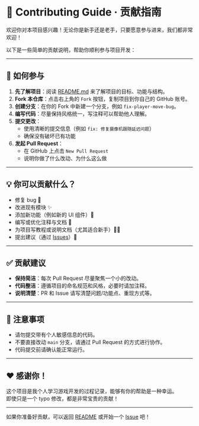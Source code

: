 # 🤝 Contributing Guide · 贡献指南

欢迎你对本项目感兴趣！无论你是新手还是老手，只要愿意参与进来，我们都非常欢迎！

以下是一些简单的贡献说明，帮助你顺利参与项目开发：

---

## 📌 如何参与

1. **先了解项目**：阅读 [README.md](README.md) 来了解项目的目标、功能与结构。
2. **Fork 本仓库**：点击右上角的 `Fork` 按钮，复制项目到你自己的 GitHub 账号。
3. **创建分支**：在你的 Fork 中新建一个分支，例如 `fix-player-move-bug`。
4. **编写代码**：尽量保持风格统一，写注释可以帮助他人理解。
5. **提交更改**：
   - 使用清晰的提交信息（例如 `fix: 修复摄像机跟随延迟问题`）
   - 确保没有破坏已有功能
6. **发起 Pull Request**：
   - 在 GitHub 上点击 `New Pull Request`
   - 说明你做了什么改动、为什么这么做

---

## 💡 你可以贡献什么？

- 修复 bug 🐞
- 改进现有模块 ✨
- 添加新功能（例如新的 UI 组件）🧩
- 编写或优化注释与文档 📖
- 为项目写教程或说明文档（尤其适合新手）🧑‍🏫
- 提出建议（通过 [Issues](../../issues)）💬

---

## ✅ 贡献建议

- **保持简洁**：每次 Pull Request 尽量聚焦一个小的改动。
- **代码整洁**：遵循项目的命名规范和风格，必要时请加注释。
- **说明清楚**：PR 和 Issue 请写清楚问题/功能点、重现方式等。

---

## 🛑 注意事项

- 请勿提交带有个人敏感信息的代码。
- 不要直接改动 `main` 分支，请通过 Pull Request 的方式进行协作。
- 代码提交前请确认能正常运行。

---

## ❤️ 感谢你！

这个项目是我个人学习游戏开发的过程记录，能够有你的帮助是一种幸运。  
即使只是一个 typo 修改，都是非常宝贵的贡献！

---

如果你准备好贡献，可以返回 [README](README.md) 或开始一个 [Issue](../../issues) 吧！
